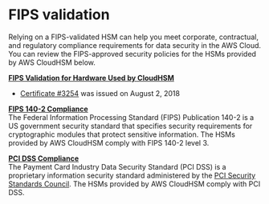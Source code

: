# FIPS validation<a name="fips-validation"></a>

Relying on a FIPS\-validated HSM can help you meet corporate, contractual, and regulatory compliance requirements for data security in the AWS Cloud\. You can review the FIPS\-approved security policies for the HSMs provided by AWS CloudHSM below\.

**[FIPS Validation for Hardware Used by CloudHSM](https://csrc.nist.gov/Projects/Cryptographic-Module-Validation-Program)**  
+ [Certificate \#3254](https://csrc.nist.gov/Projects/Cryptographic-Module-Validation-Program/Certificate/3254) was issued on August 2, 2018

**[FIPS 140\-2 Compliance](https://aws.amazon.com/compliance/fips/)**  
The Federal Information Processing Standard \(FIPS\) Publication 140\-2 is a US government security standard that specifies security requirements for cryptographic modules that protect sensitive information\. The HSMs provided by AWS CloudHSM comply with FIPS 140\-2 level 3\.

**[PCI DSS Compliance](https://aws.amazon.com/compliance/pci-dss-level-1-faqs/)**  
The Payment Card Industry Data Security Standard \(PCI DSS\) is a proprietary information security standard administered by the [PCI Security Standards Council](https://www.pcisecuritystandards.org/)\. The HSMs provided by AWS CloudHSM comply with PCI DSS\.